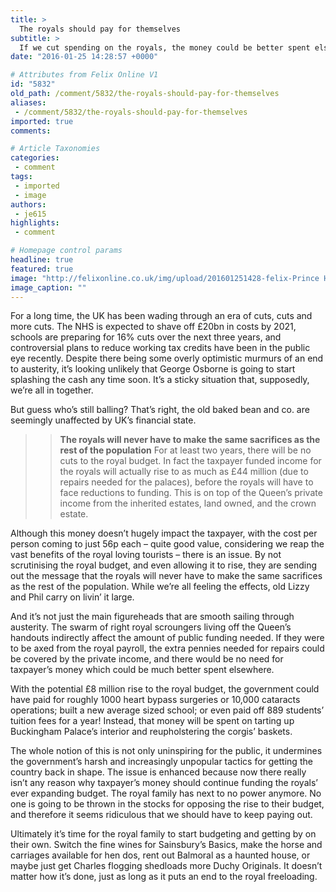 ```yaml
---
title: >
  The royals should pay for themselves
subtitle: >
  If we cut spending on the royals, the money could be better spent elsewhere
date: "2016-01-25 14:28:57 +0000"

# Attributes from Felix Online V1
id: "5832"
old_path: /comment/5832/the-royals-should-pay-for-themselves
aliases:
 - /comment/5832/the-royals-should-pay-for-themselves
imported: true
comments:

# Article Taxonomies
categories:
 - comment
tags:
 - imported
 - image
authors:
 - je615
highlights:
 - comment

# Homepage control params
headline: true
featured: true
image: "http://felixonline.co.uk/img/upload/201601251428-felix-Prince Harry.jpg"
image_caption: ""
---
```


For a long time, the UK has been wading through an era of cuts, cuts and more cuts. The NHS is expected to shave off £20bn in costs by 2021, schools are preparing for 16% cuts over the next three years, and controversial plans to reduce working tax credits have been in the public eye recently. Despite there being some overly optimistic murmurs of an end to austerity, it’s looking unlikely that George Osborne is going to start splashing the cash any time soon. It’s a sticky situation that, supposedly, we’re all in together.

But guess who’s still balling? That’s right, the old baked bean and co. are seemingly unaffected by UK’s financial state.
> > **The royals will never have to make the same sacrifices as the rest of the population**
For at least two years, there will be no cuts to the royal budget. In fact the taxpayer funded income for the royals will actually rise to as much as £44 million (due to repairs needed for the palaces), before the royals will have to face reductions to funding. This is on top of the Queen’s private income from the inherited estates, land owned, and the crown estate.

Although this money doesn’t hugely impact the taxpayer, with the cost per person coming to just 56p each – quite good value, considering we reap the vast benefits of the royal loving tourists – there is an issue. By not scrutinising the royal budget, and even allowing it to rise, they are sending out the message that the royals will never have to make the same sacrifices as the rest of the population. While we’re all feeling the effects, old Lizzy and Phil carry on livin’ it large.

And it’s not just the main figureheads that are smooth sailing through austerity. The swarm of right royal scroungers living off the Queen’s handouts indirectly affect the amount of public funding needed. If they were to be axed from the royal payroll, the extra pennies needed for repairs could be covered by the private income, and there would be no need for taxpayer’s money which could be much better spent elsewhere.

With the potential £8 million rise to the royal budget, the government could have paid for roughly 1000 heart bypass surgeries or 10,000 cataracts operations; built a new average sized school; or even paid off 889 students’ tuition fees for a year! Instead, that money will be spent on tarting up Buckingham Palace’s interior and reupholstering the corgis’ baskets.

The whole notion of this is not only uninspiring for the public, it undermines the government’s harsh and increasingly unpopular tactics for getting the country back in shape. The issue is enhanced because now there really isn’t any reason why taxpayer’s money should continue funding the royals’ ever expanding budget. The royal family has next to no power anymore. No one is going to be thrown in the stocks for opposing the rise to their budget, and therefore it seems ridiculous that we should have to keep paying out.

Ultimately it’s time for the royal family to start budgeting and getting by on their own. Switch the fine wines for Sainsbury’s Basics, make the horse and carriages available for hen dos, rent out Balmoral as a haunted house, or maybe just get Charles flogging shedloads more Duchy Originals. It doesn’t matter how it’s done, just as long as it puts an end to the royal freeloading.
